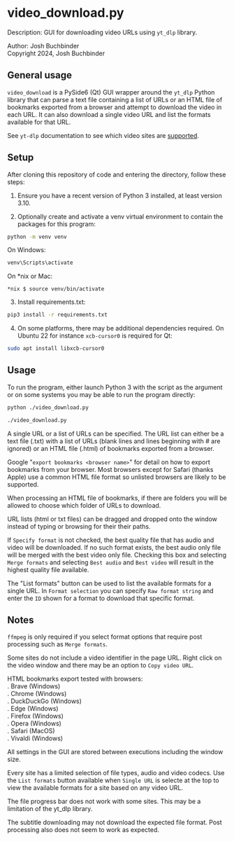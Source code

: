 # video_download.py  

Description: GUI for downloading video URLs using `yt_dlp` library.  

Author: Josh Buchbinder  
Copyright 2024, Josh Buchbinder  

## General usage  

`video_download` is a PySide6 (Qt) GUI wrapper around the `yt_dlp`
Python library that can parse a text file containing a list of URLs
or an HTML file of bookmarks exported from a browser and attempt to
download the video in each URL. It can also download a single video
URL and list the formats available for that URL.  

See `yt-dlp` documentation to see which video sites are
[supported](https://github.com/yt-dlp/yt-dlp/blob/master/supportedsites.md).

## Setup  

After cloning this repository of code and entering the directory,
follow these steps:  

1. Ensure you have a recent version of Python 3 installed, at least
version 3.10.  

2. Optionally create and activate a venv virtual environment to contain
the packages for this program:  

```bash
python -m venv venv
```

On Windows:  

```bash
venv\Scripts\activate
```

On *nix or Mac:  

```
*nix $ source venv/bin/activate
```

3. Install requirements.txt:  

```bash
pip3 install -r requirements.txt
```

4. On some platforms, there may be additional dependencies required. On
Ubuntu 22 for instance `xcb-cursor0` is required for Qt:  

```bash
sudo apt install libxcb-cursor0
```

## Usage  

To run the program, either launch Python 3 with the script as the argument or
on some systems you may be able to run the program directly:  

```bash
python ./video_download.py
```

```bash
./video_download.py
```

A single URL or a list of URLs can be specified. The URL list can either be
a text file (.txt) with a list of URLs (blank lines and lines beginning with #
are ignored) or an HTML file (.html) of bookmarks exported from a browser.  

Google "`export bookmarks <browser name>`" for detail on how to export
bookmarks from your browser. Most browsers except for Safari (thanks Apple)
use a common HTML file format so unlisted browsers are likely to be
supported.  

When processing an HTML file of bookmarks, if there are folders you will be
allowed to choose which folder of URLs to download.  

URL lists (html or txt files) can be dragged and dropped onto the window
instead of typing or browsing for their their paths.  

If `Specify format` is not checked, the best quality file that has audio
and video will be downloaded. If no such format exists, the best audio only
file will be merged with the best video only file. Checking this box and
selecting `Merge formats` and selecting `Best audio` and `Best video` will
result in the highest quality file available.  

The "List formats" button can be used to list the available formats for a
single URL. In `Format selection` you can specify `Raw format string` and
enter the `ID` shown for a format to download that specific format.  

## Notes  

`ffmpeg` is only required if you select format options that require post
processing such as `Merge formats`.  

Some sites do not include a video identifier in the page URL. Right
click on the video window and there may be an option to
`Copy video URL`.  

HTML bookmarks export tested with browsers:  
. Brave (Windows)  
. Chrome (Windows)  
. DuckDuckGo (Windows)  
. Edge (Windows)  
. Firefox (Windows)  
. Opera (Windows)  
. Safari (MacOS)  
. Vivaldi (Windows)  

All settings in the GUI are stored between executions including the window
size.  

Every site has a limited selection of file types, audio and video codecs. Use
the `List formats` button available when `Single URL` is selecte at the top
to view the available formats for a site based on any video URL.  

The file progress bar does not work with some sites. This may be a limitation
of the yt_dlp library.  

The subtitle downloading may not download the expected file format. Post
processing also does not seem to work as expected.  
